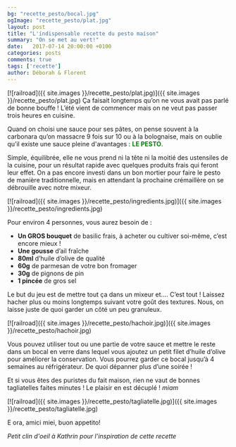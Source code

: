 ```yaml
---
bg: "recette_pesto/bocal.jpg"
ogImage: "recette_pesto/plat.jpg"
layout: post
title: "L'indispensable recette du pesto maison"
summary: "On se met au vert!"
date:   2017-07-14 20:00:00 +0100
categories: posts
comments: true
tags: ['recette']
author: Déborah & Florent
---
```

[![railroad]({{ site.images }}/recette_pesto/plat.jpg)]({{ site.images }}/recette_pesto/plat.jpg)
Ça faisait longtemps qu’on ne vous avait pas parlé de bonne bouffe ! L’été vient de commencer mais on ne veut pas passer trois heures en cuisine. 

Quand on choisi une sauce pour ses pâtes, on pense souvent à la carbonara qu’on massacre 9 fois sur 10 ou à la bolognaise, mais on oublie qu’il existe une sauce pleine d'avantages : <span style="color:green">**LE PESTO**</span>.

Simple, équilibrée, elle ne vous prend ni la tête ni la moitié des ustensiles de la cuisine, pour un résultat rapide avec quelques produits frais qui feront leur effet. On a pas encore investi dans un bon mortier pour faire le pesto de manière traditionnelle, mais en attendant la prochaine crémaillère on se débrouille avec notre mixeur.

[![railroad]({{ site.images }}/recette_pesto/ingredients.jpg)]({{ site.images }}/recette_pesto/ingredients.jpg)

Pour environ 4 personnes, vous aurez besoin de : 

+ **Un GROS bouquet** de basilic frais, à acheter ou cultiver soi-même, c’est encore mieux !
+ **Une gousse** d’ail fraîche
+ **80ml** d’huile d’olive de qualité
+ **60g** de parmesan de votre bon fromager 
+ **30g** de pignons de pin 
+ **1 pincée** de gros sel 

Le but du jeu est de mettre tout ça dans un mixeur et…. C’est tout ! Laissez hacher plus ou moins longtemps suivant votre goût des textures. Nous, on laisse juste de quoi garder un côté un peu granuleux.

[![railroad]({{ site.images }}/recette_pesto/hachoir.jpg)]({{ site.images }}/recette_pesto/hachoir.jpg)

Vous pouvez utiliser tout ou une partie de votre sauce et mettre le reste dans un bocal en verre dans lequel vous ajoutez un petit filet d’huile d’olive pour améliorer la conservation. Vous pourrez garder ce bocal jusqu’à 4 semaines au réfrigérateur. De quoi dépanner plus d’une soirée !

Et si vous êtes des puristes du fait maison, rien ne vaut de bonnes tagliatelles faites minutes ! Le plaisir en est décuplé ! *miam*

[![railroad]({{ site.images }}/recette_pesto/tagliatelle.jpg)]({{ site.images }}/recette_pesto/tagliatelle.jpg)

<div class="post-link">E ora, amici miei, buon appetito!</div>





*Petit clin d'oeil à Kathrin pour l'inspiration de cette recette*



